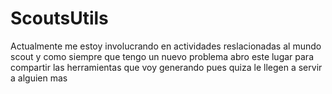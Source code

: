 # ScoutsUtils

Actualmente me estoy involucrando en actividades reslacionadas al mundo scout y como siempre que tengo un nuevo problema abro este lugar para compartir las herramientas que voy generando pues quiza le llegen a servir a alguien mas

